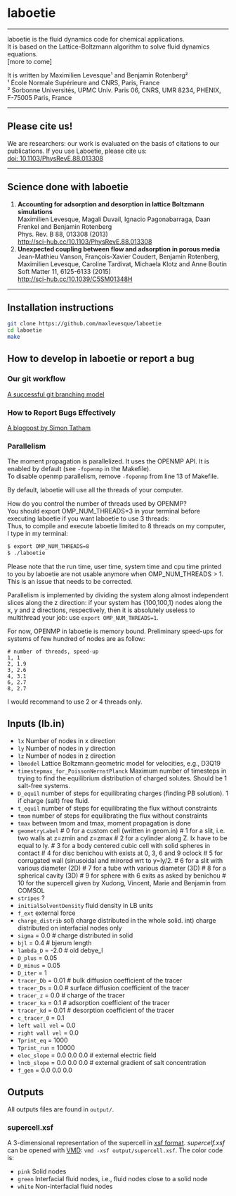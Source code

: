 # laboetie

---

laboetie is the fluid dynamics code for chemical applications.  
It is based on the Lattice-Boltzmann algorithm to solve fluid dynamics equations.  
[more to come]

It is written by Maximilien Levesque¹ and Benjamin Rotenberg²  
¹ École Normale Supérieure and CNRS, Paris, France  
² Sorbonne Universités, UPMC Univ. Paris 06, CNRS, UMR 8234, PHENIX, F-75005 Paris, France

---

## Please cite us!

We are researchers: our work is evaluated on the basis of citations to our publications. If you use Laboetie, please cite us:  
[doi: 10.1103/PhysRevE.88.013308](http://dx.doi.org/10.1103/PhysRevE.88.013308)

------

## Science done with laboetie

  1. **Accounting for adsorption and desorption in lattice Boltzmann simulations**  
      Maximilien Levesque, Magali Duvail, Ignacio Pagonabarraga, Daan Frenkel and Benjamin Rotenberg  
      Phys. Rev. B 88, 013308 (2013)  
      http://sci-hub.cc/10.1103/PhysRevE.88.013308    
  2. **Unexpected coupling between flow and adsorption in porous media**  
     Jean-Mathieu Vanson, François-Xavier Coudert, Benjamin Rotenberg, Maximilien Levesque, Caroline Tardivat, Michaela Klotz and Anne Boutin  
     Soft Matter 11, 6125-6133 (2015)  
     http://sci-hub.cc/10.1039/C5SM01348H  
      
---

## Installation instructions

```sh
git clone https://github.com/maxlevesque/laboetie
cd laboetie
make
```

## How to develop in laboetie or report a bug

### Our git workflow

[A successful git branching model](http://nvie.com/posts/a-successful-git-branching-model/)

### How to Report Bugs Effectively

[A blogpost by Simon Tatham](http://www.chiark.greenend.org.uk/~sgtatham/bugs.html)

### Parallelism

The moment propagation is parallelized. It uses the OPENMP API. It is enabled by default (see `-fopenmp` in the Makefile).  
To disable openmp parallelism, remove `-fopenmp` from line 13 of Makefile.

By default, laboetie will use all the threads of your computer.

How do you control the number of threads used by OPENMP?  
You should export OMP_NUM_THREADS=3 in your terminal before executing laboetie if you want laboetie to use 3 threads:  
Thus, to compile and execute laboetie limited to 8 threads on my computer, I type in my terminal:
```bash
$ export OMP_NUM_THREADS=8
$ ./laboetie
```

Please note that the run time, user time, system time and cpu time printed to you by laboetie are not usable anymore when OMP_NUM_THREADS > 1. This is an issue that needs to be corrected.

Parallelism is implemented by dividing the system along almost independent slices along the z direction: if your system has {100,100,1} nodes along the x, y and z directions, respectively, then it is absolutely useless to multithread your job: use `export OMP_NUM_THREADS=1`.

For now, OPENMP in laboetie is memory bound. Preliminary speed-ups for systems of few hundred of nodes are as follow:
```
# number of threads, speed-up
1, 1
2, 1.9
3, 2.6
4, 3.1
6, 2.7
8, 2.7
```

I would recommand to use 2 or 4 threads only.

## Inputs (lb.in)

* `lx` Number of nodes in x direction
* `ly` Number of nodes in y direction
* `lz` Number of nodes in z direction
* `lbmodel` Lattice Boltzmann geometric model for velocities, e.g., D3Q19
* `timestepmax_for_PoissonNernstPlanck` Maximum number of timesteps in trying to find the equilibrium distribution of charged solutes. Should be 1 salt-free systems.
* `D_equil` number of steps for equilibrating charges (finding PB solution). 1 if charge (salt) free fluid.
* `t_equil` number of steps for equilibrating the flux without constraints
* `tmom` number of steps for equilibrating the flux without constraints
* `tmax` between tmom and tmax, moment propagation is done
* `geometryLabel`
                  # 0 for a custom cell (written in geom.in)
                  # 1 for a slit, i.e. two walls at z=zmin and z=zmax
                  # 2 for a cylinder along Z. lx have to be equal to ly.
                  # 3 for a body centered cubic cell with solid spheres in contact
                  # 4 for disc benichou with exists at 0, 3, 6 and 9 oclock
                  # 5 for corrugated wall (sinusoidal and mirored wrt to y=ly/2.
                  # 6 for a slit with various diameter (2D)
                  # 7 for a tube with various diameter (3D)
                  # 8 for a spherical cavity (3D)
                  # 9 for sphere with 6 exits as asked by benichou
                  # 10 for the supercell given by Xudong, Vincent, Marie and Benjamin from COMSOL
* `stripes` ?
* `initialSolventDensity` fluid density in LB units
* `f_ext` external force
* `charge_distrib` sol) charge distributed in the whole solid. int) charge distributed on interfacial nodes only
* `sigma` = 0.0 # charge distributed in solid
* `bjl` = 0.4 # bjerum length
* `lambda_D` = -2.0 # old debye_l
* `D_plus` = 0.05
* `D_minus` = 0.05
* `D_iter` = 1
* `tracer_Db` = 0.01   # bulk diffusion coefficient of the tracer
* `tracer_Ds` = 0.0   # surface diffusion coefficient of the tracer
* `tracer_z` = 0.0     # charge of the tracer
* `tracer_ka` = 0.1    # adsorption coefficient of the tracer
* `tracer_kd` = 0.01    # desorption coefficient of the tracer
* `c_tracer_0` = 0.1
* `left wall vel` = 0.0
* `right wall vel` = 0.0
* `Tprint_eq` = 1000
* `Tprint_run` = 10000
* `elec_slope` = 0.0 0.0 0.0 # external electric field
* `lncb_slope` = 0.0 0.0 0.0 # external gradient of salt concentration
* `f_gen` = 0.0 0.0 0.0



## Outputs

All outputs files are found in `output/`.

### supercell.xsf

A 3-dimensional representation of the supercell in [xsf format](http://www.xcrysden.org/doc/XSF.html).
*supercelf.xsf* can be opened with [VMD](http://www.ks.uiuc.edu/Research/vmd/): ```vmd -xsf output/supercell.xsf```.
The color code is:
* `pink` Solid nodes
* `green` Interfacial fluid nodes, i.e., fluid nodes close to a solid node
* `white` Non-interfacial fluid nodes
